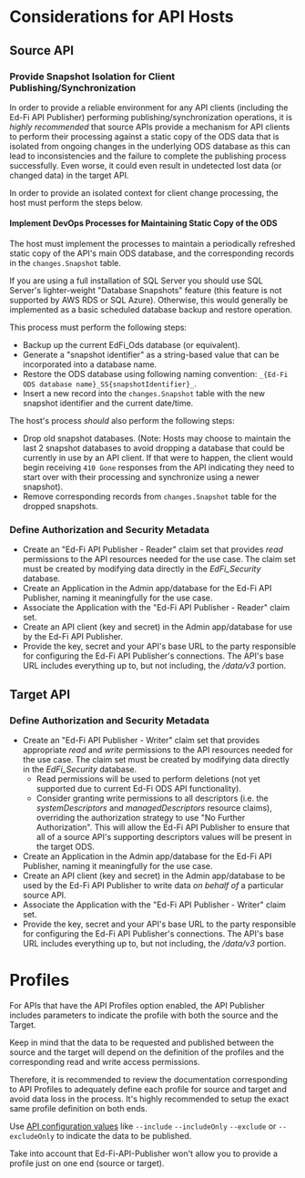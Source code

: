 # Considerations for API Hosts

## Source API

### Provide Snapshot Isolation for Client Publishing/Synchronization

In order to provide a reliable environment for any API clients (including the Ed-Fi API Publisher) performing publishing/synchronization operations, it is _highly recommended_ that source APIs provide a mechanism for API clients to perform their processing against a static copy of the ODS data that is isolated from ongoing changes in the underlying ODS database as this can lead to inconsistencies and the failure to complete the publishing process successfully. Even worse, it could even result in undetected lost data (or changed data) in the target API.

In order to provide an isolated context for client change processing, the host must perform the steps below.

#### Implement DevOps Processes for Maintaining Static Copy of the ODS

The host must implement the processes to maintain a periodically refreshed static copy of the API's main ODS database, and the corresponding records in the `changes.Snapshot` table.

If you are using a full installation of SQL Server you should use SQL Server's lighter-weight "Database Snapshots" feature (this feature is not supported by AWS RDS or SQL Azure). Otherwise, this would generally be implemented as a basic scheduled database backup and restore operation.

This process must perform the following steps:

* Backup up the current EdFi_Ods database (or equivalent).
* Generate a "snapshot identifier" as a string-based value that can be incorporated into a database name.
* Restore the ODS database using following naming convention: `_{Ed-Fi ODS database name}_SS{snapshotIdentifier}_`.
* Insert a new record into the `changes.Snapshot` table with the new snapshot identifier and the current date/time.

The host's process _should_ also perform the following steps:

* Drop old snapshot databases. (Note: Hosts may choose to maintain the last 2 snapshot databases to avoid dropping a database that could be currently in use by an API client. If that were to happen, the client would begin receiving `410 Gone` responses from the API indicating they need to start over with their processing and synchronize using a newer snapshot).
* Remove corresponding records from `changes.Snapshot` table for the dropped snapshots.

### Define Authorization and Security Metadata

* Create an "Ed-Fi API Publisher - Reader" claim set that provides _read_ permissions to the API resources needed for the use case. The claim set must be created by modifying data directly in the _EdFi_Security_ database.
* Create an Application in the Admin app/database for the Ed-Fi API Publisher, naming it meaningfully for the use case.
* Associate the Application with the "Ed-Fi API Publisher - Reader" claim set.
* Create an API client (key and secret) in the Admin app/database for use by the Ed-Fi API Publisher.
* Provide the key, secret and your API's base URL to the party responsible for configuring the Ed-Fi API Publisher's connections. The API's base URL includes everything up to, but not including, the _/data/v3_ portion.

## Target API

### Define Authorization and Security Metadata

* Create an "Ed-Fi API Publisher - Writer" claim set that provides appropriate _read_ and _write_ permissions to the API resources needed for the use case.  The claim set must be created by modifying data directly in the _EdFi_Security_ database.
  * Read permissions will be used to perform deletions (not yet supported due to current Ed-Fi ODS API functionality).
  * Consider granting write permissions to all descriptors (i.e. the _systemDescriptors_ and _managedDescriptors_ resource claims), overriding the authorization strategy to use "No Further Authorization". This will allow the Ed-Fi API Publisher to ensure that all of a source API's supporting descriptors values will be present in the target ODS.
* Create an Application in the Admin app/database for the Ed-Fi API Publisher, naming it meaningfully for the use case.
* Create an API client (key and secret) in the Admin app/database to be used by the Ed-Fi API Publisher to write data _on behalf of_ a particular source API.
* Associate the Application with the "Ed-Fi API Publisher - Writer" claim set.
* Provide the key, secret and your API's base URL to the party responsible for configuring the Ed-Fi API Publisher's connections. The API's base URL includes everything up to, but not including, the _/data/v3_ portion.

# Profiles

For APIs that have the API Profiles option enabled, the API Publisher includes parameters to indicate the profile with both the source and the Target.

Keep in mind that the data to be requested and published between the source and the target will depend on the definition of the profiles and the corresponding read and write access permissions.

Therefore, it is recommended to review the documentation corresponding to API Profiles to adequately define each profile for source and target and avoid data loss in the process. It's highly recommended to setup the exact same profile definition on both ends.

Use [API configuration values](https://github.com/Ed-Fi-Alliance-OSS/Ed-Fi-API-Publisher/blob/main/docs/API-Publisher-Configuration.md#api-connections) like `--include` `--includeOnly` `--exclude` or `--excludeOnly` to indicate the data to be published.

Take into account that Ed-Fi-API-Publisher won't allow you to provide a profile just on one end (source or target).
